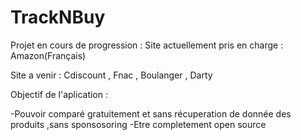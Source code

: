 # TrackNBuy

Projet en cours de progression :
Site actuellement pris en charge : Amazon(Français)

Site a venir : Cdiscount , Fnac , Boulanger , Darty


Objectif de l'aplication :

 -Pouvoir comparé gratuitement et sans récuperation de donnée des produits ,sans sponsosoring
 -Etre completement open source

